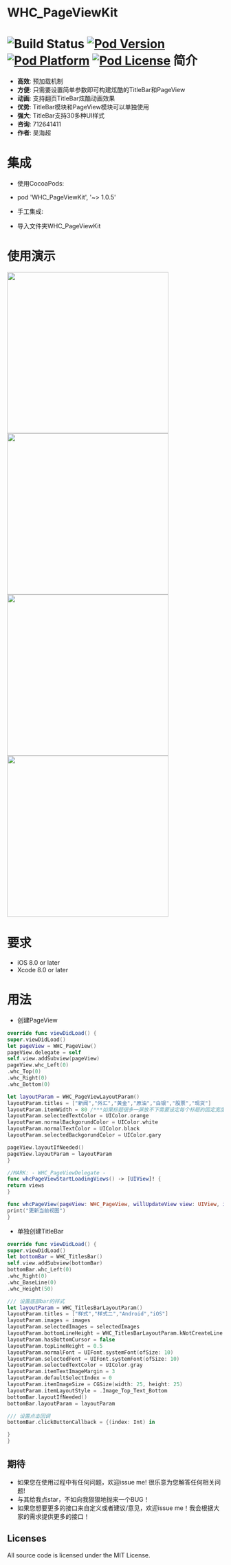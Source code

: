 WHC_PageViewKit
==============
![Build Status](https://api.travis-ci.org/netyouli/WHC_PageViewKit.svg?branch=master)
[![Pod Version](http://img.shields.io/cocoapods/v/WHC_PageViewKit.svg?style=flat)](http://cocoadocs.org/docsets/WHC_PageViewKit/)
[![Pod Platform](http://img.shields.io/cocoapods/p/WHC_PageViewKit.svg?style=flat)](http://cocoadocs.org/docsets/WHC_PageViewKit/)
[![Pod License](http://img.shields.io/cocoapods/l/WHC_PageViewKit.svg?style=flat)](https://opensource.org/licenses/MIT)
简介
==============
- **高效**: 预加载机制
- **方便**: 只需要设置简单参数即可构建炫酷的TitleBar和PageView
- **动画**: 支持翻页TitleBar炫酷动画效果
- **优势**: TitleBar模块和PageView模块可以单独使用
- **强大**: TitleBar支持30多种UI样式
- **咨询**: 712641411
- **作者**: 吴海超

集成
==============
* 使用CocoaPods:
-  pod 'WHC_PageViewKit', '~> 1.0.5'
* 手工集成:
-  导入文件夹WHC_PageViewKit

使用演示
==============
<img src = "https://github.com/netyouli/WHC_PageViewKit/blob/master/gif/pageView.gif" width = "375"><img src = "https://github.com/netyouli/WHC_PageViewKit/blob/master/gif/note.png" width = "375">
<img src = "https://github.com/netyouli/WHC_PageViewKit/blob/master/gif/a.png" width = "375"><img src = "https://github.com/netyouli/WHC_PageViewKit/blob/master/gif/b.png" width = "375">

要求
==============
* iOS 8.0 or later
* Xcode 8.0 or later

用法
==============
*  创建PageView
```Swift
override func viewDidLoad() {
super.viewDidLoad()
let pageView = WHC_PageView()
pageView.delegate = self
self.view.addSubview(pageView)
pageView.whc_Left(0)
.whc_Top(0)
.whc_Right(0)
.whc_Bottom(0)

let layoutParam = WHC_PageViewLayoutParam()
layoutParam.titles = ["新闻","外汇","黄金","原油","白银","股票","现货"]
layoutParam.itemWidth = 80 /***如果标题很多一屏放不下需要设定每个标题的固定宽度否则可以忽略***/
layoutParam.selectedTextColor = UIColor.orange
layoutParam.normalBackgorundColor = UIColor.white
layoutParam.normalTextColor = UIColor.black
layoutParam.selectedBackgorundColor = UIColor.gary

pageView.layoutIfNeeded()
pageView.layoutParam = layoutParam
}

//MARK: - WHC_PageViewDelegate -
func whcPageViewStartLoadingViews() -> [UIView]! {
return views
}

func whcPageView(pageView: WHC_PageView, willUpdateView view: UIView, index: Int) {
print("更新当前视图")
}

```

* 单独创建TitleBar
```Swift 
override func viewDidLoad() {
super.viewDidLoad()
let bottomBar = WHC_TitlesBar()
self.view.addSubview(bottomBar)
bottomBar.whc_Left(0)
.whc_Right(0)
.whc_BaseLine(0)
.whc_Height(50)

/// 设置底部bar的样式
let layoutParam = WHC_TitlesBarLayoutParam()
layoutParam.titles = ["样式","样式二","Android","iOS"]
layoutParam.images = images
layoutParam.selectedImages = selectedImages
layoutParam.bottomLineHeight = WHC_TitlesBarLayoutParam.kNotCreateLine
layoutParam.hasBottomCursor = false
layoutParam.topLineHeight = 0.5
layoutParam.normalFont = UIFont.systemFont(ofSize: 10)
layoutParam.selectedFont = UIFont.systemFont(ofSize: 10)
layoutParam.selectedTextColor = UIColor.gray
layoutParam.itemTextImageMargin = 3
layoutParam.defaultSelectIndex = 0
layoutParam.itemImageSize = CGSize(width: 25, height: 25)
layoutParam.itemLayoutStyle = .Image_Top_Text_Bottom
bottomBar.layoutIfNeeded()
bottomBar.layoutParam = layoutParam

/// 设置点击回调
bottomBar.clickButtonCallback = {(index: Int) in

}
}
```

## <a id="期待"></a>期待

- 如果您在使用过程中有任何问题，欢迎issue me! 很乐意为您解答任何相关问题!
- 与其给我点star，不如向我狠狠地抛来一个BUG！
- 如果您想要更多的接口来自定义或者建议/意见，欢迎issue me！我会根据大家的需求提供更多的接口！

## Licenses
All source code is licensed under the MIT License.
